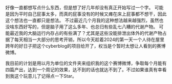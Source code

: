 
好像一直都想写点什么东西，但是想了好几年却没有真正开始写过一个字。
可能是因为平时自己屁事太多，而真的屁事没有的时候又瘫在床上屁事都不想干，因此这个想法也一直都只是想法。
不过最近几个月我的这种想法越来越强烈，虽然也没啥东西好写的，但是脑子用了这么多年、也总归有些乱七八糟的代谢产物。
可能最近我的大脑运行内存占的有些满了？尤其是这些没能排泄出体外的代谢产物占据了每天相当一大部分的思考开销，所以今天趁着2024的第一天一个人待在屋里跨年的好日子把这个cyberblog的项目给开了，权当是个暂时太想让人看到的赛博微博。

我目前的计划是用以月为单位的文件夹来组织我的这个赛博微博，争取每个月能有四篇产出，达到一个周记的效果，达不到的话也就达不到了。不过如果谁真有幸看到我这个玩意儿了记得点一下Star。
